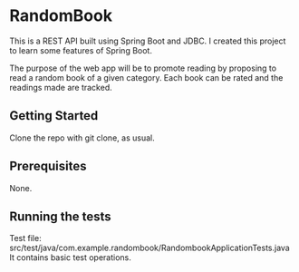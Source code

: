 # RandomBook

This is a REST API built using Spring Boot and JDBC. I created this project to learn some features of Spring Boot. 

The purpose of the web app will be to promote reading by proposing to read a random book of a given category. Each book can be rated and the readings made are tracked.

## Getting Started

Clone the repo with git clone, as usual.

## Prerequisites

None.

## Running the tests

Test file: src/test/java/com.example.randombook/RandombookApplicationTests.java
It contains basic test operations.

